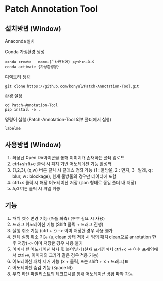 # Patch Annotation Tool


## 설치방법 (Window)


Anaconda 설치

Conda 가상환경 생성
```
conda create --name={가상환경명} python=3.9
conda activate {가상환경명}
```

디렉토리 생성
```
git clone https://github.com/konyul/Patch-Annotation-Tool.git
```


환경 설정
```
cd Patch-Annotation-Tool
pip install -e .
```

명령어 실행 (Patch-Annotation-Tool 외부 폴더에서 실행)
```
labelme
```

## 사용방법 (Window)

1. 좌상단 Open Dir아이콘을 통해 이미지가 존재하는 폴더 업로드
2. ctrl+shift+c 클릭 시 패치 기반 어노테이션 기능 활성화
3. (1,2,3), (q,w) 버튼 클릭 시 클래스 정의 가능 (1 : 물방울, 2 : 먼지, 3 : 벌레, q : blur, w : blockage), 현재 물방울의 경우만 데이터에 포함
4. ctrl+s 클릭 시 해당 어노테이션 저장 (json 형태로 동일 폴더 내 저장)
5. a,d 버튼 클릭 시 파일 이동

## 기능
1. 패치 갯수 변경 기능 (어플 좌측) (추후 필요 시 사용)
2. 드래그 어노테이션 기능 (Shift 클릭 + 드래그 진행)
3. 실행 취소 기능 (ctrl + z) -> 이미 저장한 경우 사용 불가
4. 전체 실행 취소 기능 (u, clean 상태 저장 시 임의 패치 clean으로 annotation 한 후 저장) -> 이미 저장한 경우 사용 불가
6. 이미지 별 어노테이션 복사 및 붙여넣기 (현재 프레임에서 ctrl+c -> 이후 프레임에서 ctrl+v, 이미지의 크기가 같은 경우 적용 가능)
7. 어노테이션 패치 제거 기능 (x + 클릭, 또는 shift + x + 드래그)ㅌ
8. 어노테이션 숨김 기능 (Space 바)
9. 우측 하단 파일리스트의 체크표시를 통해 어노테이션 상황 파악 가능

